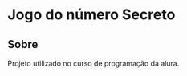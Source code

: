 <h1>Jogo do número Secreto</h1>

<h2>Sobre</h2>
<p>Projeto utilizado no curso de programação da alura.</p>
